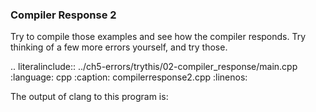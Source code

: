 ### Compiler Response 2

Try to compile those examples and see how the compiler responds.
Try thinking of a few more errors yourself, and try those.

.. literalinclude:: ../ch5-errors/trythis/02-compiler_response/main.cpp
   :language: cpp
   :caption: compilerresponse2.cpp
   :linenos:
   
The output of clang to this program is:

```

```
